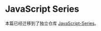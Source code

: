 # JavaScript Series

本篇已经迁移到了独立仓库 [JavaScript-Series](https://github.com/wx-chevalier/JavaScript-Series)。
